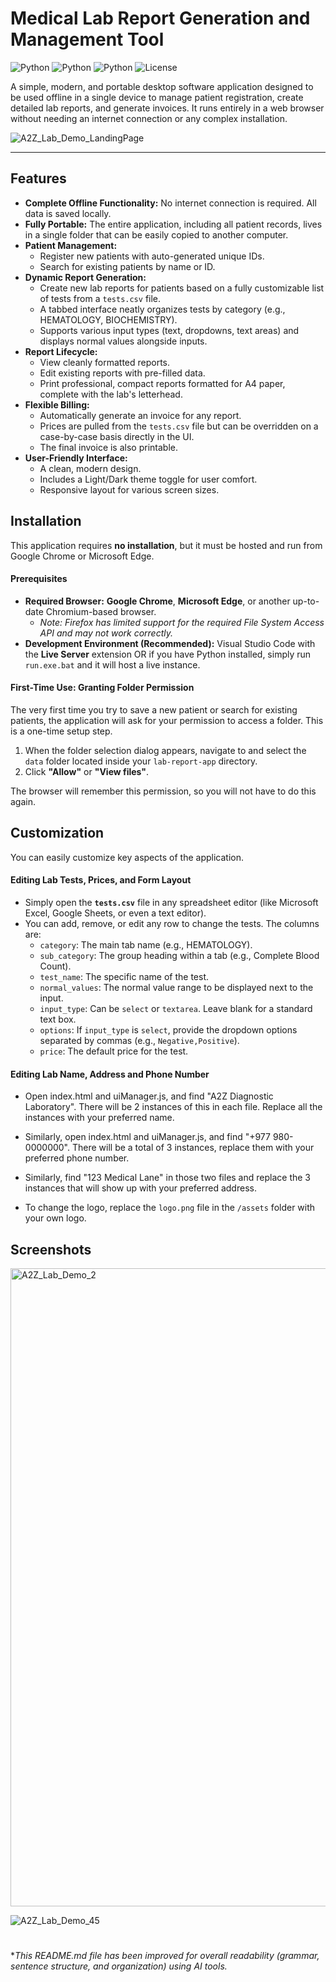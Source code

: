 # Medical Lab Report Generation and Management Tool

![Python](https://img.shields.io/badge/HTML-blue.svg)
![Python](https://img.shields.io/badge/CSS-purple.svg)
![Python](https://img.shields.io/badge/JavaScript-orange.svg)
![License](https://img.shields.io/badge/License-MIT-green.svg)

A simple, modern, and portable desktop software application designed to be used offline in a single device to manage patient registration, create detailed lab reports, and generate invoices. It runs entirely in a web browser without needing an internet connection or any complex installation.

![A2Z_Lab_Demo_LandingPage](https://github.com/user-attachments/assets/dabe2141-6964-4430-86c4-f31bd03126e2)

---

## Features

* **Complete Offline Functionality:** No internet connection is required. All data is saved locally.
* **Fully Portable:** The entire application, including all patient records, lives in a single folder that can be easily copied to another computer.
* **Patient Management:**
    * Register new patients with auto-generated unique IDs.
    * Search for existing patients by name or ID.
* **Dynamic Report Generation:**
    * Create new lab reports for patients based on a fully customizable list of tests from a `tests.csv` file.
    * A tabbed interface neatly organizes tests by category (e.g., HEMATOLOGY, BIOCHEMISTRY).
    * Supports various input types (text, dropdowns, text areas) and displays normal values alongside inputs.
* **Report Lifecycle:**
    * View cleanly formatted reports.
    * Edit existing reports with pre-filled data.
    * Print professional, compact reports formatted for A4 paper, complete with the lab's letterhead.
* **Flexible Billing:**
    * Automatically generate an invoice for any report.
    * Prices are pulled from the `tests.csv` file but can be overridden on a case-by-case basis directly in the UI.
    * The final invoice is also printable.
* **User-Friendly Interface:**
    * A clean, modern design.
    * Includes a Light/Dark theme toggle for user comfort.
    * Responsive layout for various screen sizes.

## Installation

This application requires **no installation**, but it must be hosted and run from Google Chrome or Microsoft Edge.

#### **Prerequisites**

* **Required Browser:** **Google Chrome**, **Microsoft Edge**, or another up-to-date Chromium-based browser.
    * *Note: Firefox has limited support for the required File System Access API and may not work correctly.*
* **Development Environment (Recommended):** Visual Studio Code with the **Live Server** extension OR if you have Python installed, simply run ```run.exe.bat``` and it will host a live instance.

#### **First-Time Use: Granting Folder Permission**

The very first time you try to save a new patient or search for existing patients, the application will ask for your permission to access a folder. This is a one-time setup step.

1.  When the folder selection dialog appears, navigate to and select the `data` folder located inside your `lab-report-app` directory.
2.  Click **"Allow"** or **"View files"**.

The browser will remember this permission, so you will not have to do this again.

## Customization

You can easily customize key aspects of the application.

#### **Editing Lab Tests, Prices, and Form Layout**

* Simply open the **`tests.csv`** file in any spreadsheet editor (like Microsoft Excel, Google Sheets, or even a text editor).
* You can add, remove, or edit any row to change the tests. The columns are:
    * `category`: The main tab name (e.g., HEMATOLOGY).
    * `sub_category`: The group heading within a tab (e.g., Complete Blood Count).
    * `test_name`: The specific name of the test.
    * `normal_values`: The normal value range to be displayed next to the input.
    * `input_type`: Can be `select` or `textarea`. Leave blank for a standard text box.
    * `options`: If `input_type` is `select`, provide the dropdown options separated by commas (e.g., `Negative,Positive`).
    * `price`: The default price for the test.

#### **Editing Lab Name, Address and Phone Number**

* Open index.html and uiManager.js, and find "A2Z Diagnostic Laboratory". There will be 2 instances of this in each file. Replace all the instances with your preferred name.
* Similarly, open index.html and uiManager.js, and find "+977 980-0000000". There will be a total of 3 instances, replace them with your preferred phone number.
* Similarly, find "123 Medical Lane" in those two files and replace the 3 instances that will show up with your preferred address. 

* To change the logo, replace the `logo.png` file in the `/assets` folder with your own logo.

## Screenshots

<img width="3900" height="1021" alt="A2Z_Lab_Demo_2" src="https://github.com/user-attachments/assets/e4f09094-525e-4696-bec4-91d4d659a778" />

<br>

![A2Z_Lab_Demo_45](https://github.com/user-attachments/assets/2d2183e6-dd5f-47e9-8c02-3180415f8740)

<h1></h1>

**This README.md file has been improved for overall readability (grammar, sentence structure, and organization) using AI tools.*
